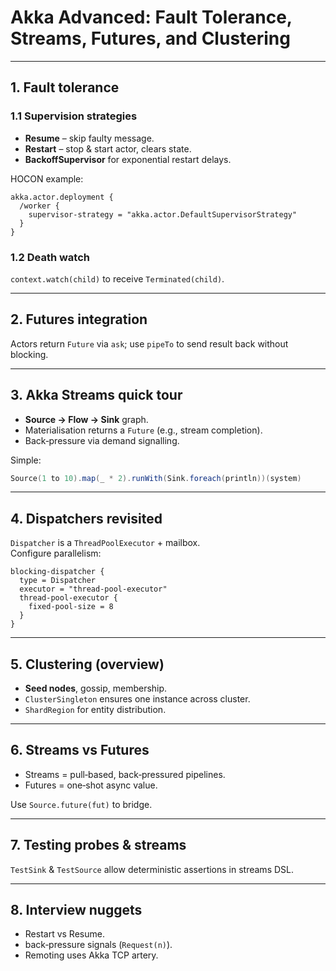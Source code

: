 # Akka Advanced: Fault Tolerance, Streams, Futures, and Clustering

---

## 1. Fault tolerance

### 1.1 Supervision strategies
* **Resume** – skip faulty message.
* **Restart** – stop & start actor, clears state.
* **BackoffSupervisor** for exponential restart delays.

HOCON example:
```hocon
akka.actor.deployment {
  /worker {
    supervisor-strategy = "akka.actor.DefaultSupervisorStrategy"
  }
}
```

### 1.2 Death watch
`context.watch(child)` to receive `Terminated(child)`.

---

## 2. Futures integration
Actors return `Future` via `ask`; use `pipeTo` to send result back without blocking.

---

## 3. Akka Streams quick tour
* **Source → Flow → Sink** graph.  
* Materialisation returns a `Future` (e.g., stream completion).  
* Back‑pressure via demand signalling.

Simple:
```scala
Source(1 to 10).map(_ * 2).runWith(Sink.foreach(println))(system)
```

---

## 4. Dispatchers revisited
`Dispatcher` is a `ThreadPoolExecutor` + mailbox.  
Configure parallelism:
```hocon
blocking-dispatcher {
  type = Dispatcher
  executor = "thread-pool-executor"
  thread-pool-executor {
    fixed-pool-size = 8
  }
}
```

---

## 5. Clustering (overview)
* **Seed nodes**, gossip, membership.  
* `ClusterSingleton` ensures one instance across cluster.  
* `ShardRegion` for entity distribution.

---

## 6. Streams vs Futures
* Streams = pull‑based, back‑pressured pipelines.  
* Futures = one‑shot async value.

Use `Source.future(fut)` to bridge.

---

## 7. Testing probes & streams
`TestSink` & `TestSource` allow deterministic assertions in streams DSL.

---

## 8. Interview nuggets
* Restart vs Resume.  
* back‑pressure signals (`Request(n)`).  
* Remoting uses Akka TCP artery.

